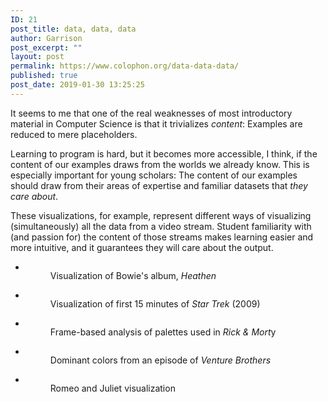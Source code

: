 ```yaml
---
ID: 21
post_title: data, data, data
author: Garrison
post_excerpt: ""
layout: post
permalink: https://www.colophon.org/data-data-data/
published: true
post_date: 2019-01-30 13:25:25
---
```

<!-- wp:paragraph -->
<p>It seems to me that one of the real weaknesses of most introductory material in Computer Science is that it trivializes <em>content</em>:  Examples are reduced to mere placeholders.</p>
<!-- /wp:paragraph -->

<!-- wp:paragraph -->
<p>Learning to program is hard, but it becomes more accessible, I think, if the content of our examples draws from the worlds we already know.  This is especially important for young scholars:  The content of our examples should draw from their areas of expertise and familiar datasets that <em>they care about</em>.</p>
<!-- /wp:paragraph -->

<!-- wp:paragraph -->
<p>These visualizations, for example, represent different ways of visualizing (simultaneously) all the data from a video stream.  Student familiarity with (and passion for) the content of those streams makes learning easier and more intuitive, and it guarantees they will care about the output.</p>
<!-- /wp:paragraph -->

<!-- wp:gallery {"ids":["37","44","46","39",618],"columns":2} -->
<ul class="wp-block-gallery columns-2 is-cropped"><li class="blocks-gallery-item"><figure><img src="https://www.colophon.org/wp-content/uploads/2019/01/19_46_8.jpg" alt="" data-id="37" data-link="https://www.colophon.org/19_46_8/" class="wp-image-37"/><figcaption>Visualization of Bowie's album, <em>Heathen</em></figcaption></figure></li><li class="blocks-gallery-item"><figure><img src="https://www.colophon.org/wp-content/uploads/2019/01/ST2009-1024x811.jpg" alt="" data-id="44" data-link="https://www.colophon.org/st2009/" class="wp-image-44"/><figcaption>Visualization of first 15 minutes of <em>Star Trek</em> (2009)</figcaption></figure></li><li class="blocks-gallery-item"><figure><img src="https://www.colophon.org/wp-content/uploads/2019/01/rickMorty1_10-1024x575.jpg" alt="" data-id="46" data-link="https://www.colophon.org/__rickmorty1_10/" class="wp-image-46"/><figcaption>Frame-based analysis of palettes used in <em>Rick &amp; Mort</em>y</figcaption></figure></li><li class="blocks-gallery-item"><figure><img src="https://www.colophon.org/wp-content/uploads/2019/01/bojack.mov_426-691x1024.jpg" alt="" data-id="39" data-link="https://www.colophon.org/bojack-mov_426/" class="wp-image-39"/><figcaption>Dominant colors from an episode of <em>Venture Brothers</em></figcaption></figure></li><li class="blocks-gallery-item"><figure><img src="https://i1.wp.com/www.colophon.org/wp-content/uploads/2019/03/romeoJuliet.png?fit=640%2C388&amp;ssl=1" alt="" data-id="618" data-link="https://www.colophon.org/data-data-data/romeojuliet/" class="wp-image-618"/><figcaption>Romeo and Juliet visualization</figcaption></figure></li></ul>
<!-- /wp:gallery -->